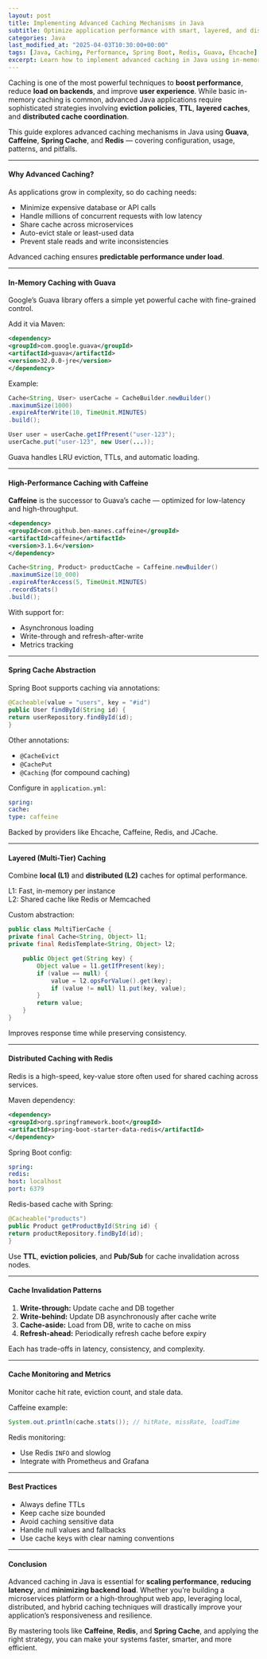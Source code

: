 ```yaml
---
layout: post
title: Implementing Advanced Caching Mechanisms in Java
subtitle: Optimize application performance with smart, layered, and distributed caching strategies in Java
categories: Java
last_modified_at: "2025-04-03T10:30:00+00:00"
tags: [Java, Caching, Performance, Spring Boot, Redis, Guava, Ehcache]
excerpt: Learn how to implement advanced caching in Java using in-memory caches, eviction policies, multi-layered caches, and distributed solutions like Redis. Boost performance and reduce latency in your applications.
---
```

Caching is one of the most powerful techniques to **boost performance**, reduce **load on backends**, and improve **user experience**. While basic in-memory caching is common, advanced Java applications require sophisticated strategies involving **eviction policies**, **TTL**, **layered caches**, and **distributed cache coordination**.

This guide explores advanced caching mechanisms in Java using **Guava**, **Caffeine**, **Spring Cache**, and **Redis** — covering configuration, usage, patterns, and pitfalls.

---

#### Why Advanced Caching?

As applications grow in complexity, so do caching needs:

- Minimize expensive database or API calls
- Handle millions of concurrent requests with low latency
- Share cache across microservices
- Auto-evict stale or least-used data
- Prevent stale reads and write inconsistencies

Advanced caching ensures **predictable performance under load**.

---

#### In-Memory Caching with Guava

Google’s Guava library offers a simple yet powerful cache with fine-grained control.

Add it via Maven:

```xml
<dependency>
<groupId>com.google.guava</groupId>
<artifactId>guava</artifactId>
<version>32.0.0-jre</version>
</dependency>
```

Example:

```java
Cache<String, User> userCache = CacheBuilder.newBuilder()
.maximumSize(1000)
.expireAfterWrite(10, TimeUnit.MINUTES)
.build();

User user = userCache.getIfPresent("user-123");
userCache.put("user-123", new User(...));
```

Guava handles LRU eviction, TTLs, and automatic loading.

---

#### High-Performance Caching with Caffeine

**Caffeine** is the successor to Guava’s cache — optimized for low-latency and high-throughput.

```xml
<dependency>
<groupId>com.github.ben-manes.caffeine</groupId>
<artifactId>caffeine</artifactId>
<version>3.1.6</version>
</dependency>
```

```java
Cache<String, Product> productCache = Caffeine.newBuilder()
.maximumSize(10_000)
.expireAfterAccess(5, TimeUnit.MINUTES)
.recordStats()
.build();
```

With support for:
- Asynchronous loading
- Write-through and refresh-after-write
- Metrics tracking

---

#### Spring Cache Abstraction

Spring Boot supports caching via annotations:

```java
@Cacheable(value = "users", key = "#id")
public User findById(String id) {
return userRepository.findById(id);
}
```

Other annotations:
- `@CacheEvict`
- `@CachePut`
- `@Caching` (for compound caching)

Configure in `application.yml`:

```yml
spring:
cache:
type: caffeine
```

Backed by providers like Ehcache, Caffeine, Redis, and JCache.

---

#### Layered (Multi-Tier) Caching

Combine **local (L1)** and **distributed (L2)** caches for optimal performance.

L1: Fast, in-memory per instance  
L2: Shared cache like Redis or Memcached

Custom abstraction:

```java
public class MultiTierCache {
private final Cache<String, Object> l1;
private final RedisTemplate<String, Object> l2;

    public Object get(String key) {
        Object value = l1.getIfPresent(key);
        if (value == null) {
            value = l2.opsForValue().get(key);
            if (value != null) l1.put(key, value);
        }
        return value;
    }
}
```

Improves response time while preserving consistency.

---

#### Distributed Caching with Redis

Redis is a high-speed, key-value store often used for shared caching across services.

Maven dependency:

```xml
<dependency>
<groupId>org.springframework.boot</groupId>
<artifactId>spring-boot-starter-data-redis</artifactId>
</dependency>
```

Spring Boot config:

```yml
spring:
redis:
host: localhost
port: 6379
```

Redis-based cache with Spring:

```java
@Cacheable("products")
public Product getProductById(String id) {
return productRepository.findById(id);
}
```

Use **TTL**, **eviction policies**, and **Pub/Sub** for cache invalidation across nodes.

---

#### Cache Invalidation Patterns

1. **Write-through:** Update cache and DB together
2. **Write-behind:** Update DB asynchronously after cache write
3. **Cache-aside:** Load from DB, write to cache on miss
4. **Refresh-ahead:** Periodically refresh cache before expiry

Each has trade-offs in latency, consistency, and complexity.

---

#### Cache Monitoring and Metrics

Monitor cache hit rate, eviction count, and stale data.

Caffeine example:

```java
System.out.println(cache.stats()); // hitRate, missRate, loadTime
```

Redis monitoring:
- Use Redis `INFO` and slowlog
- Integrate with Prometheus and Grafana

---

#### Best Practices

- Always define TTLs
- Keep cache size bounded
- Avoid caching sensitive data
- Handle null values and fallbacks
- Use cache keys with clear naming conventions

---

#### Conclusion

Advanced caching in Java is essential for **scaling performance**, **reducing latency**, and **minimizing backend load**. Whether you’re building a microservices platform or a high-throughput web app, leveraging local, distributed, and hybrid caching techniques will drastically improve your application’s responsiveness and resilience.

By mastering tools like **Caffeine**, **Redis**, and **Spring Cache**, and applying the right strategy, you can make your systems faster, smarter, and more efficient.
